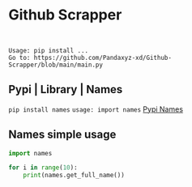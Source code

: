 # Github Scrapper

```


Usage: pip install ...
Go to: https://github.com/Pandaxyz-xd/Github-Scrapper/blob/main/main.py
```

## Pypi | Library | Names

`pip install names`
`usage: import names`
[Pypi Names](https://pypi.org/project/names/)

## Names simple usage

```py
import names

for i in range(10):
    print(names.get_full_name())
```
